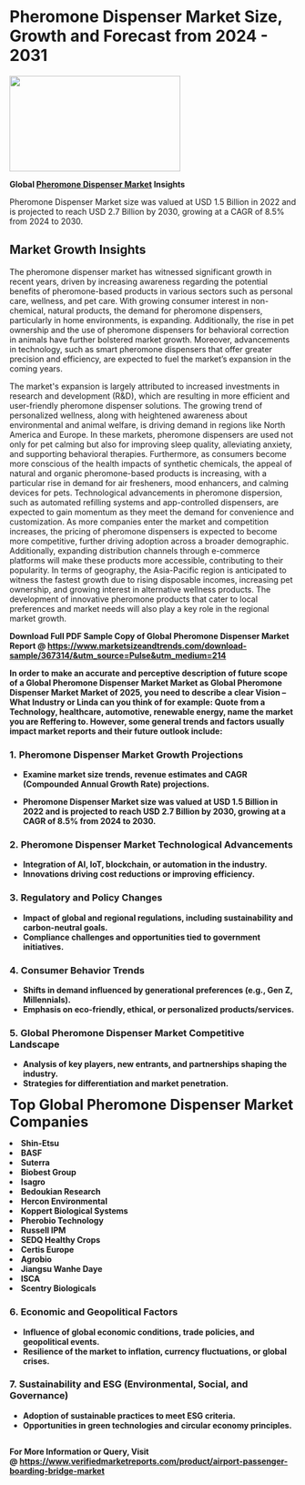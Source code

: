<H1>Pheromone Dispenser Market Size, Growth and Forecast from 2024 - 2031</H1><img class="aligncenter size-medium wp-image-584254" src="https://thirdeyenews.in/wp-content/uploads/2024/09/Global-Market-Research-300x168.jpeg" alt="" width="300" height="168" /><p><strong>Global&nbsp;<a href="https://www.marketsizeandtrends.com/download-sample/367314/&amp;utm_source=Pulse&amp;utm_medium=214">Pheromone Dispenser Market</a> Insights</strong></p><p>Pheromone Dispenser Market size was valued at USD 1.5 Billion in 2022 and is projected to reach USD 2.7 Billion by 2030, growing at a CAGR of 8.5% from 2024 to 2030.</p><p><h2>Market Growth Insights</h2> <p>The pheromone dispenser market has witnessed significant growth in recent years, driven by increasing awareness regarding the potential benefits of pheromone-based products in various sectors such as personal care, wellness, and pet care. With growing consumer interest in non-chemical, natural products, the demand for pheromone dispensers, particularly in home environments, is expanding. Additionally, the rise in pet ownership and the use of pheromone dispensers for behavioral correction in animals have further bolstered market growth. Moreover, advancements in technology, such as smart pheromone dispensers that offer greater precision and efficiency, are expected to fuel the market’s expansion in the coming years.</p> <p><strong></strong></p> <p>The market's expansion is largely attributed to increased investments in research and development (R&D), which are resulting in more efficient and user-friendly pheromone dispenser solutions. The growing trend of personalized wellness, along with heightened awareness about environmental and animal welfare, is driving demand in regions like North America and Europe. In these markets, pheromone dispensers are used not only for pet calming but also for improving sleep quality, alleviating anxiety, and supporting behavioral therapies. Furthermore, as consumers become more conscious of the health impacts of synthetic chemicals, the appeal of natural and organic pheromone-based products is increasing, with a particular rise in demand for air fresheners, mood enhancers, and calming devices for pets. Technological advancements in pheromone dispersion, such as automated refilling systems and app-controlled dispensers, are expected to gain momentum as they meet the demand for convenience and customization. As more companies enter the market and competition increases, the pricing of pheromone dispensers is expected to become more competitive, further driving adoption across a broader demographic. Additionally, expanding distribution channels through e-commerce platforms will make these products more accessible, contributing to their popularity. In terms of geography, the Asia-Pacific region is anticipated to witness the fastest growth due to rising disposable incomes, increasing pet ownership, and growing interest in alternative wellness products. The development of innovative pheromone products that cater to local preferences and market needs will also play a key role in the regional market growth. <p><strong></p><p><span class=""><strong>Download Full PDF Sample Copy of Global Pheromone Dispenser Market Report</strong> @ <a href="https://www.marketsizeandtrends.com/download-sample/367314/&amp;utm_source=Pulse&amp;utm_medium=214" target="_blank">https://www.marketsizeandtrends.com/download-sample/367314/&amp;utm_source=Pulse&amp;utm_medium=214</a></span></p><p>In order to make an accurate and perceptive description of future scope of a Global&nbsp;Pheromone Dispenser Market Market as Global&nbsp;Pheromone Dispenser Market Market of 2025, you need to describe a clear Vision &ndash; What Industry or Linda can you think of for example: Quote from a Technology, healthcare, automotive, renewable energy, name the market you are Reffering to. However, some general trends and factors usually impact market reports and their future outlook include:</p><h3>1.&nbsp;<strong>Pheromone Dispenser Market Growth Projections</strong></h3><ul><li>Examine market size trends, revenue estimates and CAGR (Compounded Annual Growth Rate) projections.</li><li><p>Pheromone Dispenser Market size was valued at USD 1.5 Billion in 2022 and is projected to reach USD 2.7 Billion by 2030, growing at a CAGR of 8.5% from 2024 to 2030.</p></li></ul><h3>2.&nbsp;<strong>Pheromone Dispenser Market Technological Advancements</strong></h3><ul><li>Integration of AI, IoT, blockchain, or automation in the industry.</li><li>Innovations driving cost reductions or improving efficiency.</li></ul><h3>3.&nbsp;<strong>Regulatory and Policy Changes</strong></h3><ul><li>Impact of global and regional regulations, including sustainability and carbon-neutral goals.</li><li>Compliance challenges and opportunities tied to government initiatives.</li></ul><h3>4.&nbsp;<strong>Consumer Behavior Trends</strong></h3><ul><li>Shifts in demand influenced by generational preferences (e.g., Gen Z, Millennials).</li><li>Emphasis on eco-friendly, ethical, or personalized products/services.</li></ul><h3>5.&nbsp;<strong>Global Pheromone Dispenser Market Competitive Landscape</strong></h3><ul><li>Analysis of key players, new entrants, and partnerships shaping the industry.</li><li>Strategies for differentiation and market penetration.</li></ul><p data-pm-slice="1 1 []"><span style="color: inherit; font-family: inherit; font-size: 25px;">Top Global Pheromone Dispenser Market Companies</span></p><div class="" data-test-id=""><p><li>Shin-Etsu</li><li> BASF</li><li> Suterra</li><li> Biobest Group</li><li> Isagro</li><li> Bedoukian Research</li><li> Hercon Environmental</li><li> Koppert Biological Systems</li><li> Pherobio Technology</li><li> Russell IPM</li><li> SEDQ Healthy Crops</li><li> Certis Europe</li><li> Agrobio</li><li> Jiangsu Wanhe Daye</li><li> ISCA</li><li> Scentry Biologicals</li></p></div><h3>6.&nbsp;<strong>Economic and Geopolitical Factors</strong></h3><ul><li>Influence of global economic conditions, trade policies, and geopolitical events.</li><li>Resilience of the market to inflation, currency fluctuations, or global crises.</li></ul><h3>7.&nbsp;<strong>Sustainability and ESG (Environmental, Social, and Governance)</strong></h3><ul><li>Adoption of sustainable practices to meet ESG criteria.</li><li>Opportunities in green technologies and circular economy principles.</li></ul><h2><strong style="font-size: 14px;">For More Information or Query, Visit @&nbsp;</strong><a style="background-color: #ffffff; font-size: 14px;" href="https://www.marketsizeandtrends.com/report/pheromone-dispenser-market/" target="_blank">https://www.verifiedmarketreports.com/product/airport-passenger-boarding-bridge-market</a></h2>
